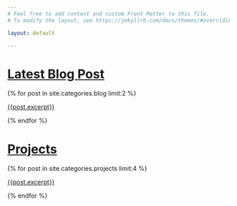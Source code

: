 ```yaml
---
# Feel free to add content and custom Front Matter to this file.
# To modify the layout, see https://jekyllrb.com/docs/themes/#overriding-theme-defaults

layout: default

--- 
```


<h1><a href="{{ site.baseurl }}/blog">Latest Blog Post</a></h1>
<article class="grid-container">
    {% for post in site.categories.blog limit:2 %}
    <a href="{{ site.baseurl }}{{post.url}}">
         <p>
            {{post.excerpt}}
        </p>
    </a>
    {% endfor %}
</article>
<h1><a href="{{ site.baseurl }}/projects">Projects</a></h1>
<article class="grid-container">
    {% for post in site.categories.projects limit:4 %}
    <a href="{{post.project_url}}">
         <p>
            {{post.excerpt}}
        </p>
    </a>
    {% endfor %}
</article>